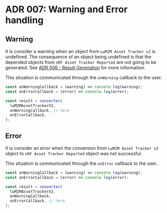 # ADR 007: Warning and Error handling

## Warning

It is consider a warning when an object from `LwM2M Asset Tracker v2` is
undefined. The consequence of an object being undefined is that the depended
objects from `nRF Asset Tracker Reported` are not going to be generated. See
[ADR 006 - Result Generation](./006-result-generation.md) for more information.

This situation is communicated through the `onWarning` callback to the user.

```typescript
const onWarningCallback = (warning) => console.log(warning);
const onErrorCallback = (error) => console.log(error);

const result = converter(
  lwM2MAssetTrackerV2,
  onWarningCallback, // here
  onErrorCallback,
);
```

## Error

It is consider an error when the conversion from `LwM2M Asset Tracker v2` object
to `nRF Asset Tracker Reported` object was not successful.

This situation is communicated through the `onError` callback to the user..

```typescript
const onWarningCallback = (warning) => console.log(warning);
const onErrorCallback = (error) => console.log(error);

const result = converter(
  lwM2MAssetTrackerV2,
  onWarningCallback,
  onErrorCallback, // here
);
```
